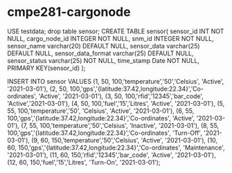 # cmpe281-cargonode

USE testdata;
drop table sensor;
CREATE TABLE sensor(
      sensor_id INT NOT NULL,
      cargo_node_id INTEGER NOT NULL,
      snm_id INTEGER NOT NULL,
      sensor_name varchar(20) DEFAULT NULL,
      sensor_data varchar(25) DEFAULT NULL,
      sensor_data_format varchar(25) DEFAULT NULL,
      sensor_status varchar(25) NOT NULL,
      time_stamp Date NOT NULL,
      PRIMARY KEY(sensor_id)
);

INSERT INTO sensor VALUES
(1, 50, 100,'temperature','50','Celsius', 'Active', '2021-03-01'), 
(2, 50, 100,'gps','{latitude:37.42,longitude:22.34}','Co-ordinates', 'Active', '2021-03-01'), 
(3, 50, 100,'rfid','12345','bar_code', 'Active','2021-03-01'), 
(4, 50, 100,'fuel','15','Litres', 'Active', '2021-03-01'),
(5, 55, 100,'temperature','50', 'Celsius', 'Active', '2021-03-01'), 
(6, 55, 100,'gps','{latitude:37.42,longitude:22.34}','Co-ordinates', 'Active', '2021-03-01'), 
(7, 55, 100,'temperature','50','Celsius', 'Inactive', '2021-03-01'), 
(8, 55, 100,'gps','{latitude:37.42,longitude:22.34}','Co-ordinates', 'Turn-Off', '2021-03-01'), 
(9, 60, 150,'temperature','50','Celsius', 'Active', '2021-03-01'), 
(10, 60, 150,'gps','{latitude:37.42,longitude:22.34}','Co-ordinates', 'Maintenance', '2021-03-01'), 
(11, 60, 150,'rfid','12345','bar_code', 'Active', '2021-03-01'), 
(12, 60, 150,'fuel','15','Litres', 'Turn-On', '2021-03-01');
